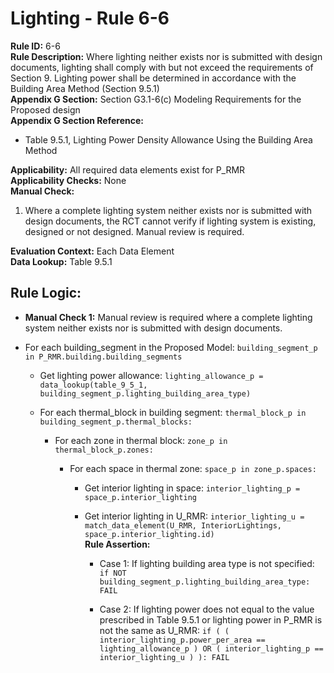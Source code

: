 
# Lighting - Rule 6-6

**Rule ID:** 6-6  
**Rule Description:** Where lighting neither exists nor is submitted with design documents, lighting shall comply with but not exceed the requirements of Section 9. Lighting power shall be determined in accordance with the Building Area Method (Section 9.5.1)  
**Appendix G Section:** Section G3.1-6(c) Modeling Requirements for the Proposed design  
**Appendix G Section Reference:**  

- Table 9.5.1, Lighting Power Density Allowance Using the Building Area Method  

**Applicability:** All required data elements exist for P_RMR  
**Applicability Checks:** None  
**Manual Check:**  

1. Where a complete lighting system neither exists nor is submitted with design documents, the RCT cannot verify if lighting system is existing, designed or not designed. Manual review is required.  

**Evaluation Context:** Each Data Element  
**Data Lookup:** Table 9.5.1  
## Rule Logic: 

- **Manual Check 1:** Manual review is required where a complete lighting system neither exists nor is submitted with design documents.  

- For each building_segment in the Proposed Model: ```building_segment_p in P_RMR.building.building_segments```  

  - Get lighting power allowance: ```lighting_allowance_p = data_lookup(table_9_5_1, building_segment_p.lighting_building_area_type)```  

  - For each thermal_block in building segment: ```thermal_block_p in building_segment_p.thermal_blocks:```  

    - For each zone in thermal block: ```zone_p in thermal_block_p.zones:```  

      - For each space in thermal zone: ```space_p in zone_p.spaces:```  

        - Get interior lighting in space: ```interior_lighting_p = space_p.interior_lighting```  

        - Get interior lighting in U_RMR: ```interior_lighting_u = match_data_element(U_RMR, InteriorLightings, space_p.interior_lighting.id)```  
          **Rule Assertion:** 

          - Case 1: If lighting building area type is not specified: ```if NOT building_segment_p.lighting_building_area_type: FAIL```  

          - Case 2: If lighting power does not equal to the value prescribed in Table 9.5.1 or lighting power in P_RMR is not the same as U_RMR: ```if ( ( interior_lighting_p.power_per_area == lighting_allowance_p ) OR ( interior_lighting_p == interior_lighting_u ) ): FAIL```  

